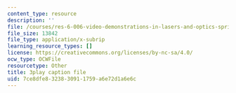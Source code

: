 ```yaml
---
content_type: resource
description: ''
file: /courses/res-6-006-video-demonstrations-in-lasers-and-optics-spring-2008/7ce8dfe8323830911759a6e72d1a6e6c_KlKduOOHukU.srt
file_size: 13842
file_type: application/x-subrip
learning_resource_types: []
license: https://creativecommons.org/licenses/by-nc-sa/4.0/
ocw_type: OCWFile
resourcetype: Other
title: 3play caption file
uid: 7ce8dfe8-3238-3091-1759-a6e72d1a6e6c
---
```

